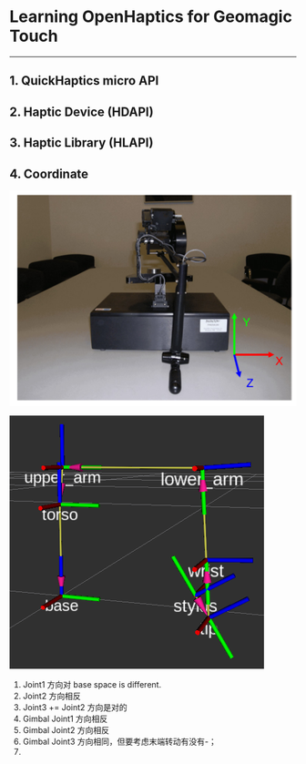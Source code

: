 # Learning OpenHaptics for Geomagic Touch

--------

## 1. QuickHaptics micro API



## 2. Haptic Device (HDAPI)



## 3. Haptic Library (HLAPI)



## 4. Coordinate

![Cartesian_Device_Space](./img/Cartesian_Device_Space.png)

![Touch_URDF_TF](./img/Touch_URDF_TF.png)

1. Joint1 方向对 base space is different.
2. Joint2 方向相反
3. Joint3 += Joint2 方向是对的
4. Gimbal Joint1 方向相反
5. Gimbal Joint2  方向相反
6. Gimbal Joint3  方向相同，但要考虑末端转动有没有-；
7. 
